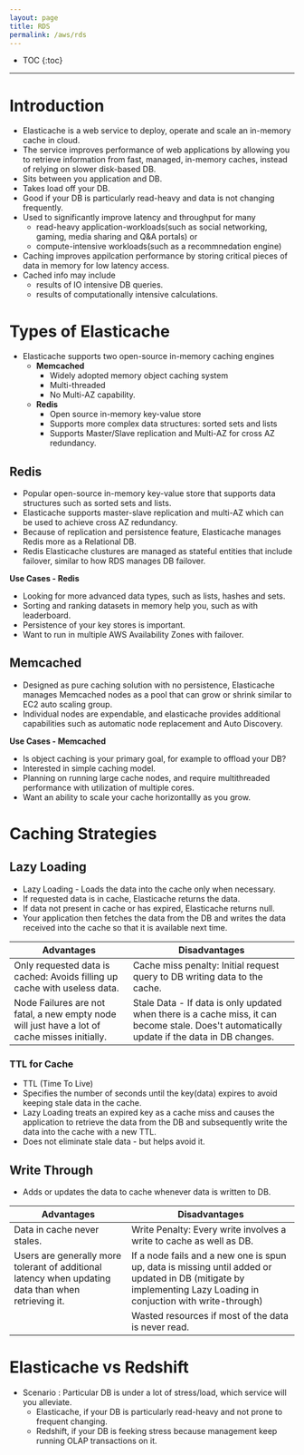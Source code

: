 ```yaml
---
layout: page
title: RDS
permalink: /aws/rds
---
```


- TOC
{:toc}

---

# Introduction

* Elasticache is a web service to deploy, operate and scale an in-memory cache in cloud.
* The service improves performance of web applications by allowing you to retrieve information from fast, managed, in-memory caches, instead of relying on slower disk-based DB.
* Sits between you application and DB.
* Takes load off your DB.
* Good if your DB is particularly read-heavy and data is not changing frequently.
* Used to significantly improve latency and throughput for many 
    - read-heavy application-workloads(such as social networking, gaming, media sharing and Q&A portals) or
    - compute-intensive workloads(such as a recommnedation engine)
* Caching improves appilcation performance by storing critical pieces of data in memory for low latency access.
* Cached info may include
    - results of IO intensive DB queries.
    - results of computationally intensive calculations.

# Types of Elasticache

* Elasticache supports two open-source in-memory caching engines
    - **Memcached**
        - Widely adopted memory object caching system
        - Multi-threaded
        - No Multi-AZ capability.
    - **Redis**
        - Open source in-memory key-value store
        - Supports more complex data structures: sorted sets and lists
        - Supports Master/Slave replication and Multi-AZ for cross AZ redundancy.

## Redis
* Popular open-source in-memory key-value store that supports data structures such as sorted sets and lists.
* Elasticache supports master-slave replication and multi-AZ which can be used to achieve cross AZ redundancy.
* Because of replication and persistence feature, Elasticache manages Redis more as a Relational DB.
* Redis Elasticache clustures are managed as stateful entities that include failover, similar to how RDS manages DB failover.

**Use Cases - Redis**
* Looking for more advanced data types, such as lists, hashes and sets.
* Sorting and ranking datasets in memory help you, such as with leaderboard.
* Persistence of your key stores is important.
* Want to run in multiple AWS Availability Zones with failover.

## Memcached
* Designed as pure caching solution with no persistence, Elasticache manages Memcached nodes as a pool that can grow or shrink similar to EC2 auto scaling group.
* Individual nodes are expendable, and elasticache provides additional capabilities such as automatic node replacement and Auto Discovery.

**Use Cases - Memcached**
* Is object caching is your primary goal, for example to offload your DB?
* Interested in simple caching model.
* Planning on running large cache nodes, and require multithreaded performance with utilization of multiple cores.
* Want an ability to scale your cache horizontallly as you grow.

# Caching Strategies

## Lazy Loading
- Lazy Loading - Loads the data into the cache only when necessary.
- If requested data is in cache, Elasticache returns the data.
- If data not present in cache or has expired, Elasticache returns null.
- Your application then fetches the data from the DB and writes the data received into the cache so that it is available next time.

|Advantages|Disadvantages|
---|---
|Only requested data is cached: Avoids filling up cache with useless data.|Cache miss penalty: Initial request query to DB writing data to the cache.|
|Node Failures are not fatal, a new empty node will just have a lot of cache misses initially.|Stale Data - If data is only updated when there is a cache miss, it can become stale. Does't automatically update if the data in DB changes.|

### TTL for Cache
- TTL (Time To Live)
- Specifies the number of seconds until the key(data) expires to avoid keeping stale data in the cache.
- Lazy Loading treats an expired key as a cache miss and causes the application to retrieve the data from the DB and subsequently write the data into the cache with a new TTL.
- Does not eliminate stale data - but helps avoid it.

## Write Through
- Adds or updates the data to cache whenever data is written to DB.

|Advantages|Disadvantages|
---|---
|Data in cache never stales.|Write Penalty: Every write involves a write to cache as well as DB.|
|Users are generally more tolerant of additional latency when updating data than when retrieving it.|If a node fails and a new one is spun up, data is missing until added or updated in DB (mitigate by implementing Lazy Loading in conjuction with write-through)|
||Wasted resources if most of the data is never read.|

# Elasticache vs Redshift

* Scenario : Particular DB is under a lot of stress/load, which service will you alleviate.
    - Elasticache, if your DB is particularly read-heavy and not prone to frequent changing.
    - Redshift, if your DB is feeking stress because management keep running OLAP transactions on it.

